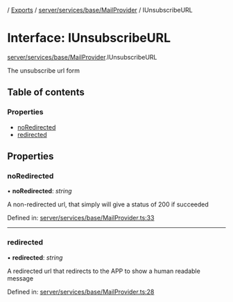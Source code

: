 [](../README.md) / [Exports](../modules.md) / [server/services/base/MailProvider](../modules/server_services_base_mailprovider.md) / IUnsubscribeURL

# Interface: IUnsubscribeURL

[server/services/base/MailProvider](../modules/server_services_base_mailprovider.md).IUnsubscribeURL

The unsubscribe url form

## Table of contents

### Properties

- [noRedirected](server_services_base_mailprovider.iunsubscribeurl.md#noredirected)
- [redirected](server_services_base_mailprovider.iunsubscribeurl.md#redirected)

## Properties

### noRedirected

• **noRedirected**: *string*

A non-redirected url, that simply will give a status
of 200 if succeeded

Defined in: [server/services/base/MailProvider.ts:33](https://github.com/onzag/itemize/blob/11a98dec/server/services/base/MailProvider.ts#L33)

___

### redirected

• **redirected**: *string*

A redirected url that redirects to the APP to show
a human readable message

Defined in: [server/services/base/MailProvider.ts:28](https://github.com/onzag/itemize/blob/11a98dec/server/services/base/MailProvider.ts#L28)
